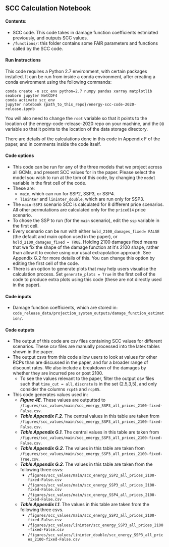 ## SCC Calculation Notebook

#### Contents: 
- SCC code. This code takes in damage function coefficients estmiated previously, and outputs SCC values. 
- `/functions/`: this folder contains some FAIR parameters and functions called by the SCC code.  

#### Run Instructions
This code requires a Python 2.7 environment, with certain packages installed. It can be run from inside a conda environment, after creating a conda environment using the following commands: 

```
conda create -n scc_env python=2.7 numpy pandas xarray matplotlib seaborn jupyter NetCDF4
conda activate scc_env
jupyter notebook {path_to_this_repo}/energy-scc-code-2020-release.ipynb
```

You will also need to change the `root` variable so that it points to the location of the energy-code-release-2020 repo on your machine, and the `DB` variable so that it points to the location of the data storage directory.

There are details of the calculations done in this code in Appendix F of the paper, and in comments inside the code itself. 

#### Code options
- This code can be run for any of the three models that we project across all GCMs, and present SCC values for in the paper. Please select the model you wish to run at the tom of this code, by changing the `model` variable in the first cell of the code.
- These are: 
    * `main`, which can run for SSP2, SSP3, or SSP4. 
    * `lininter` and `lininter_double`, which are run only for SSP3. 
- The `main-SSP3` scenario SCC is calculated for 8 different price scenarios. All other permutations are calculated only for the `price014` price scenario. 
- To chose the SSP to run (for the `main` scenario), edit the `ssp` variable in the first cell. 
- Every scenario can be run with either `hold_2100_damages_fixed= FALSE` (the default and main option used in the paper), or `hold_2100_damages_fixed = TRUE`. Holding 2100 damages fixed means that we fix the shape of the damage function at it's 2100 shape, rather than allow it to evolve using our usual extrapolation approach. See Appendix G.2 for more details of this. You can change this option by editing the first cell of the code. 
- There is an option to generate plots that may help users visualise the calculation process. Set `generate_plots = True` in the first cell of the code to produce extra plots using this code (these are not directly used in the paper). 

#### Code inputs
- Damage function coefficients, which are stored in: `code_release_data/projection_system_outputs/damage_function_estimation/`.

#### Code outputs
- The output of this code are csv files containing SCC values for different scenarios. These csv files are manually processed into the latex tables shown in the paper. 
- The output csvs from this code allow users to look at values for other RCPs than are discussed in the paper, and for a broader range of discount rates. We also include a breakdown of the damages by whether they are incurred pre or post 2100. 
   - To see the values relevant to the paper, filter the output csv files such that `time_cut = all`, `discrate` is in the set (2.5,3,5), and only consider the columns `rcp45` and `rcp85`. 
- This code generates values used in:
   - ***Figure 4E***. These values are outputted to `/figures/scc_values/main/scc_energy_SSP3_all_prices_2100-fixed-False.csv`.
   - ***Table Appendix F.2***. The central values in this table are taken from `/figures/scc_values/main/scc_energy_SSP3_all_prices_2100-fixed-False.csv`.
   - ***Table Appendix G.1***. The central values in this table are taken from `/figures/scc_values/main/scc_energy_SSP3_all_prices_2100-fixed-False.csv`.
   - ***Table Appendix G.2***. The values in this table are taken from `/figures/scc_values/main/scc_energy_SSP3_all_prices_2100-fixed-True.csv`.
   - ***Table Appendix G.2***. The values in this table are taken from the following three csvs: 
      - `/figures/scc_values/main/scc_energy_SSP2_all_prices_2100-fixed-False.csv`
      - `/figures/scc_values/main/scc_energy_SSP3_all_prices_2100-fixed-False.csv`
      - `/figures/scc_values/main/scc_energy_SSP4_all_prices_2100-fixed-False.csv`
   - ***Table Appendix I.1***. The values in this table are taken from the following three csvs. 
      - `/figures/scc_values/main/scc_energy_SSP3_all_prices_2100-fixed-False.csv`
      - `/figures/scc_values/lininter/scc_energy_SSP3_all_prices_2100-fixed-False.csv`
      - `/figures/scc_values/lininter_double/scc_energy_SSP3_all_prices_2100-fixed-False.csv`

    

